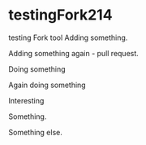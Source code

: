 # testingFork214
testing Fork tool
Adding something.

Adding something again - pull request.

Doing something

Again doing something

Interesting


Something.

Something else.
